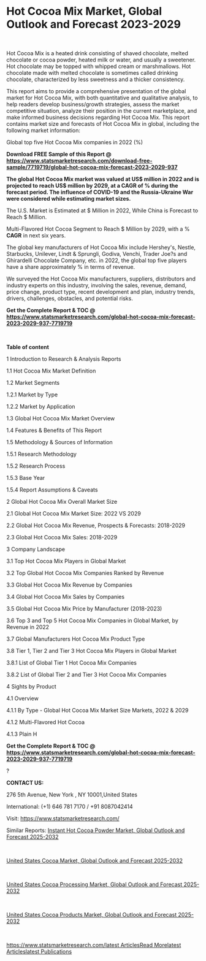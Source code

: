 <h1>Hot Cocoa Mix Market, Global Outlook and Forecast 2023-2029</h1><br/><p>Hot Cocoa Mix is a heated drink consisting of shaved chocolate, melted chocolate or cocoa powder, heated milk or water, and usually a sweetener. Hot chocolate may be topped with whipped cream or marshmallows. Hot chocolate made with melted chocolate is sometimes called drinking chocolate, characterized by less sweetness and a thicker consistency.</p>
 
 
 
 <p>This report aims to provide a comprehensive presentation of the global market for Hot Cocoa Mix, with both quantitative and qualitative analysis, to help readers develop business/growth strategies, assess the market competitive situation, analyze their position in the current marketplace, and make informed business decisions regarding Hot Cocoa Mix. This report contains market size and forecasts of Hot Cocoa Mix in global, including the following market information:</p>
 
 
 
 <p>Global top five Hot Cocoa Mix companies in 2022 (%)</p>
 
 
 
 <p><strong>Download FREE Sample of this Report @ <a href="https://www.statsmarketresearch.com/download-free-sample/7719719/global-hot-cocoa-mix-forecast-2023-2029-937">https://www.statsmarketresearch.com/download-free-sample/7719719/global-hot-cocoa-mix-forecast-2023-2029-937</a></strong></p>
 
 
 
 <p><strong>The global Hot Cocoa Mix market was valued at US$ million in 2022 and is projected to reach US$ million by 2029, at a <strong>CAGR</strong> of % during the forecast period. The influence of COVID-19 and the Russia-Ukraine War were considered while estimating market sizes.</strong></p>
 
 
 
 <p>The U.S. Market is Estimated at $ Million in 2022, While China is Forecast to Reach $ Million.</p>
 
 
 
 <p>Multi-Flavored Hot Cocoa Segment to Reach $ Million by 2029, with a % <strong>CAGR</strong> in next six years.</p>
 
 
 
 <p>The global key manufacturers of Hot Cocoa Mix include Hershey&#39;s, Nestle, Starbucks, Unilever, Lindt & Sprungli, Godiva, Venchi, Trader Joe?s and Ghirardelli Chocolate Company, etc. in 2022, the global top five players have a share approximately % in terms of revenue.</p>
 
 
 
 <p>We surveyed the Hot Cocoa Mix manufacturers, suppliers, distributors and industry experts on this industry, involving the sales, revenue, demand, price change, product type, recent development and plan, industry trends, drivers, challenges, obstacles, and potential risks.</p>
 
 
 
 <div><b>Get the Complete Report & TOC @ <a href="https://www.statsmarketresearch.com/global-hot-cocoa-mix-forecast-2023-2029-937-7719719">https://www.statsmarketresearch.com/global-hot-cocoa-mix-forecast-2023-2029-937-7719719</a></b></div>
 
 
 
 <p><br />
 
 <b>Table of content</b></p>
 
 
 
 <p>1 Introduction to Research & Analysis Reports<br />
 
 1.1 Hot Cocoa Mix Market Definition<br />
 
 1.2 Market Segments<br />
 
 1.2.1 Market by Type<br />
 
 1.2.2 Market by Application<br />
 
 1.3 Global Hot Cocoa Mix Market Overview<br />
 
 1.4 Features & Benefits of This Report<br />
 
 1.5 Methodology & Sources of Information<br />
 
 1.5.1 Research Methodology<br />
 
 1.5.2 Research Process<br />
 
 1.5.3 Base Year<br />
 
 1.5.4 Report Assumptions & Caveats<br />
 
 2 Global Hot Cocoa Mix Overall Market Size<br />
 
 2.1 Global Hot Cocoa Mix Market Size: 2022 VS 2029<br />
 
 2.2 Global Hot Cocoa Mix Revenue, Prospects & Forecasts: 2018-2029<br />
 
 2.3 Global Hot Cocoa Mix Sales: 2018-2029<br />
 
 3 Company Landscape<br />
 
 3.1 Top Hot Cocoa Mix Players in Global Market<br />
 
 3.2 Top Global Hot Cocoa Mix Companies Ranked by Revenue<br />
 
 3.3 Global Hot Cocoa Mix Revenue by Companies<br />
 
 3.4 Global Hot Cocoa Mix Sales by Companies<br />
 
 3.5 Global Hot Cocoa Mix Price by Manufacturer (2018-2023)<br />
 
 3.6 Top 3 and Top 5 Hot Cocoa Mix Companies in Global Market, by Revenue in 2022<br />
 
 3.7 Global Manufacturers Hot Cocoa Mix Product Type<br />
 
 3.8 Tier 1, Tier 2 and Tier 3 Hot Cocoa Mix Players in Global Market<br />
 
 3.8.1 List of Global Tier 1 Hot Cocoa Mix Companies<br />
 
 3.8.2 List of Global Tier 2 and Tier 3 Hot Cocoa Mix Companies<br />
 
 4 Sights by Product<br />
 
 4.1 Overview<br />
 
 4.1.1 By Type - Global Hot Cocoa Mix Market Size Markets, 2022 & 2029<br />
 
 4.1.2 Multi-Flavored Hot Cocoa<br />
 
 4.1.3 Plain H</p>
 
 
 
 <div><b>Get the Complete Report & TOC @ <a href="https://www.statsmarketresearch.com/global-hot-cocoa-mix-forecast-2023-2029-937-7719719">https://www.statsmarketresearch.com/global-hot-cocoa-mix-forecast-2023-2029-937-7719719</a></b></div>
 
 
 
 <p>? </p>
 
 
 
 <p><b>CONTACT US:</b><br />
 
 276 5th Avenue, New York , NY 10001,United States<br />
 
 International: (+1) 646 781 7170 / +91 8087042414<br />
 
 Visit: <a href="https://www.statsmarketresearch.com/">https://www.statsmarketresearch.com/</a><br />
 
 Similar Reports: <a href="https://www.statsmarketresearch.com/global-hot-cocoa-mix-forecast-2023-2029-937-7719719">Instant Hot Cocoa Powder Market, Global Outlook and Forecast 2025-2032</a><br />
 
 <br />
 
 <a href="https://www.statsmarketresearch.com/global-hot-cocoa-mix-forecast-2023-2029-937-7719719">United States Cocoa Market, Global Outlook and Forecast 2025-2032</a><br />
 
 <br />
 
 <a href="https://www.statsmarketresearch.com/global-hot-cocoa-mix-forecast-2023-2029-937-7719719">United States Cocoa Processing Market, Global Outlook and Forecast 2025-2032</a><br />
 
 <br />
 
 <a href="https://www.statsmarketresearch.com/global-hot-cocoa-mix-forecast-2023-2029-937-7719719">United States Cocoa Products Market, Global Outlook and Forecast 2025-2032</a><br />
 
 <br />
 
 <a href="https://gyeongbokgung.com">https://www.statsmarketresearch.com/</a><a href="https://hallyeomaritime.com">latest Articles</a><a href="https://jingwansa.com">Read More</a><a href="https://nguoiviet.jp/">latest Articles</a><a href="https://www.intelmarketresearch.com/">latest Publications</a></p>